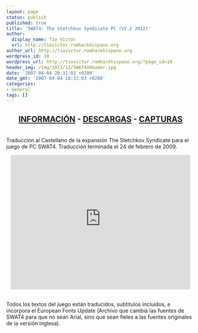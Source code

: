 ```yaml
---
layout: page
status: publish
published: true
title: 'SWAT4: The Stetchkov Syndicate PC (V2.2 2012)'
author:
  display_name: Tío Víctor
  url: http://tiovictor.romhackhispano.org
author_url: http://tiovictor.romhackhispano.org
wordpress_id: 10
wordpress_url: http://tiovictor.romhackhispano.org/?page_id=10
header_img: /img/2013/12/SWAT4XHeader.jpg
date: '2007-04-04 20:31:03 +0200'
date_gmt: '2007-04-04 18:31:03 +0200'
categories:
- General
tags: []
---
```

<h2 style="text-align: center;"><strong><a href="http://tiovictor.romhackhispano.org/swat4-the-stetchkov-syndicate/informacion/">INFORMACIÓN</a> - <a href="http://tiovictor.romhackhispano.org/swat4-the-stetchkov-syndicate/descargar/">DESCARGAS</a> - <a href="http://tiovictor.romhackhispano.org/swat4-the-stetchkov-syndicate/capturas/">CAPTURAS</a></strong></h2><br />
Traducción al Castellano de la expansión The Stetchkov Syndicate para el juego de PC SWAT4. Traducción terminada el 24 de febrero de 2009.</p>
<p style="text-align: center;"><iframe src="https://www.youtube-nocookie.com/embed/CrarQ3syDo8?rel=0" width="480" height="360" frameborder="0" allowfullscreen="allowfullscreen"></iframe></p><br />
Todos los textos del juego están traducidos, subtitulos incluidos, e incorpora el European Fonts Update (Archivo que cambia las fuentes de SWAT4 para que no sean Arial, sino que sean fieles a las fuentes originales de la versión inglesa).</p>

